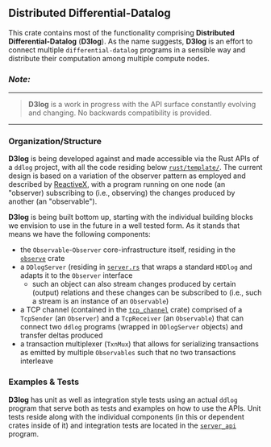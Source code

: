 Distributed Differential-Datalog
----------------------------------------
This crate contains most of the functionality comprising **Distributed
Differential-Datalog** (**D3log**). As the name suggests, **D3log** is
an effort to connect multiple `differential-datalog` programs in a
sensible way and distribute their computation among multiple compute
nodes.

### *Note:*
----------------------------------------------------------------------
> **D3log** is a work in progress with the API surface constantly
> evolving and changing. No backwards compatibility is provided.
----------------------------------------------------------------------


### Organization/Structure
**D3log** is being developed against and made accessible via the Rust
APIs of a `ddlog` project, with all the code residing below
[`rust/template/`][rust-template]. The current design is based on a
variation of the observer pattern as employed and described by
[ReactiveX][reactivex.io], with a program running on one node (an
"observer) subscribing to (i.e., observing) the changes produced by
another (an "observable").

**D3log** is being built bottom up, starting with the individual
building blocks we envision to use in the future in a well tested form.
As it stands that means we have the following components:
- the `Observable`-`Observer` core-infrastructure itself, residing in
  the [`observe`][observe] crate
- a `DDlogServer` (residing in [`server.rs`][server.rs] that wraps a
  standard `HDDlog` and adapts it to the `Observer` interface
  - such an object can also stream changes produced by certain (output)
    relations and these changes can be subscribed to (i.e., such a
    stream is an instance of an `Observable`)
- a TCP channel (contained in the [`tcp_channel`][tcp_channel] crate)
  comprised of a `TcpSender` (an `Observer`) and a `TcpReceiver` (an
  `Observable`) that can connect two `ddlog` programs (wrapped in
  `DDlogServer` objects) and transfer deltas produced
- a transaction multiplexer (`TxnMux`) that allows for serializing
  transactions as emitted by multiple `Observables` such that no two
  transactions interleave

### Examples & Tests
**D3log** has unit as well as integration style tests using an actual
`ddlog` program that serve both as tests and examples on how to use the
APIs. Unit tests reside along with the individual components (in this or
dependent crates inside of it) and integration tests are located in the
[`server_api`][server_api] program.


[observe]: observe
[reactivex.io]: http://reactivex.io/documentation/observable.html
[rust-template]: ..
[server.rs]: ../src/server.rs
[server_api]: ../../../test/datalog_tests/server_api
[tcp_channel]: tcp_channel
